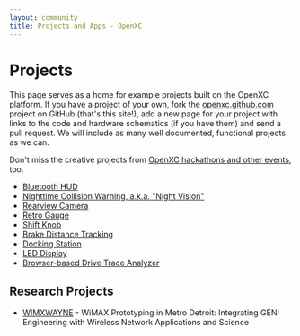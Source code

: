 ```yaml
---
layout: community
title: Projects and Apps - OpenXC
---
```


<div class="page-header">
    <h1>Projects</h1>
</div>

This page serves as a home for example projects built on the OpenXC platform. If
you have a project of your own, fork the [openxc.github.com][] project on GitHub
(that's this site!), add a new page for your project with links to the code and
hardware schematics (if you have them) and send a pull request. We will include
as many well documented, functional projects as we can.

Don't miss the creative projects from [OpenXC hackathons and other
events](/community/events.html), too.

* [Bluetooth HUD](/projects/bluetooth-hud.html)
* [Nighttime Collision Warning, a.k.a. "Night Vision"](/projects/nightvision.html)
* [Rearview Camera](/projects/rearview-camera.html)
* [Retro Gauge](/projects/retro-gauge.html)
* [Shift Knob](/projects/shift-knob.html)
* [Brake Distance Tracking](/projects/brakedist.html)
* [Docking Station](/projects/docking-station.html)
* [LED Display](/projects/led-display.html)
* [Browser-based Drive Trace Analyzer](http://trace-analyzer.openxcplatform.com)

## Research Projects

* [WIMXWAYNE](http://groups.geni.net/geni/wiki/WIMXWAYNE) - WiMAX Prototyping in
  Metro Detroit: Integrating GENI Engineering with Wireless Network Applications
  and Science

[openxc.github.com]: https://github.com/openxc/openxc.github.com
